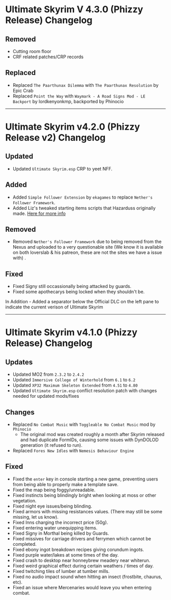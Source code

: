 # Ultimate Skyrim V 4.3.0 (Phizzy Release) Changelog

## Removed
- Cutting room floor
- CRF related patches/CRP records

## Replaced
- Replaced `The Paarthunax Dilemma` with `The Paarthunax Resolution` by Epic Crab
- Replaced `Point the Way` with `Waymark - A Road Signs Mod - LE Backport` by lordkenyonkmp, backported by Phinocio

-----

# Ultimate Skyrim v4.2.0 (Phizzy Release v2) Changelog

## Updated
- Updated `Ultimate Skyrim.esp` CRP to yeet NFF.

## Added
- Added `Simple Follower Extension` by `ekagames` to replace `Nether's Follower Framework`.
- Added Liz's tweaked starting items scripts that Hazarduss  originally made. [Here for more info](https://cdn.discordapp.com/attachments/746090937167642696/861319688515878942/Extra_starting_items.txt)

## Removed
- Removed `Nether's Follower Framework` due to being removed from the Nexus and uploaded to a very questionable site (We know it is available on both loverslab & his patreon, these are not the sites we have a issue with)
.

## Fixed
- Fixed Signy still occassionally being attacked by guards.
- Fixed some apothecarys being locked when they shouldn't be.

In Addition - Added a separator below the Official DLC on the left pane to indicate the current verison of Ultimate Skyrim

-----

# Ultimate Skyrim v4.1.0 (Phizzy Release) Changelog

## Updates
- Updated MO2 from `2.3.2` to `2.4.2`
- Updated `Immersive College of Winterhold` from `6.1` to `6.2`
- Updated `XP32 Maximum Skeleton Extended` from `4.51` to `4.80`
- Updated `Ultimate Skyrim.esp` conflict resolution patch with changes needed for updated mods/fixes

## Changes
- Replaced `No Combat Music` with `Toggleable No Combat Music` mod by `Phinocio`
	- The original mod was created roughly a month after Skyrim released and had duplicate FormIDs, causing some issues with DynDOLOD generation (it refused to run).
- Replaced `Fores New Idles` with `Nemesis Behaviour Engine`

## Fixed
- Fixed the `enter` key in console starting a new game, preventing users from being able to properly make a template save.
- Fixed the map being foggy/unreadable.
- Fixed instincts being blindingly bright when looking at moss or other vegetation.
- Fixed night eye issues/being blinding.
- Fixed armors with missing resistances values. (There may still be some missing, let us know).
- Fixed Inns charging the incorrect price (50g).
- Fixed entering water unequipping items.
- Fixed Signy in Morthal being killed by Guards.
- Fixed missives for carriage drivers and ferrymen which cannot be completed.
- Fixed ebony ingot breakdown recipes giving corundum ingots.
- Fixed purple water/lakes at some times of the day.
- Fixed crash to desktop near honneybrew meadery near whiterun.
- Fixed weird graphical effect during certain weathers / times of day.
- Fixed twitching tiles of lumber at tumber mills.
- Fixed no audio impact sound when hitting an insect (frostbite, chaurus, etc).
- Fixed an issue where Mercenaries would leave you when entering combat.
